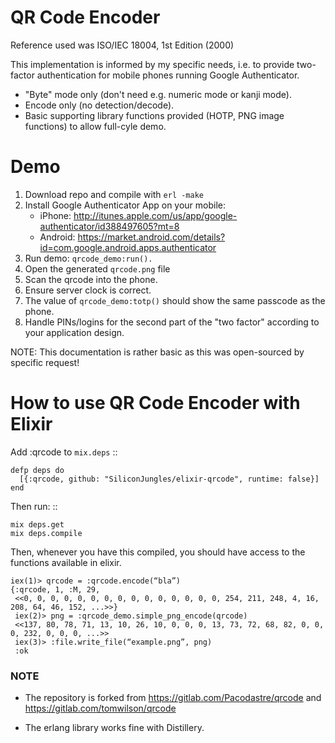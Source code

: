 QR Code Encoder
===============

Reference used was ISO/IEC 18004, 1st Edition (2000)

This implementation is informed by my specific needs, i.e. to provide
two-factor authentication for mobile phones running Google Authenticator.

+ "Byte" mode only (don't need e.g. numeric mode or kanji mode).
+ Encode only (no detection/decode).
+ Basic supporting library functions provided (HOTP, PNG image functions) to allow full-cyle demo.

Demo
====

1. Download repo and compile with `erl -make`
2. Install Google Authenticator App on your mobile:
	+ iPhone:  http://itunes.apple.com/us/app/google-authenticator/id388497605?mt=8
	+ Android: https://market.android.com/details?id=com.google.android.apps.authenticator
3. Run demo: `qrcode_demo:run().`
4. Open the generated `qrcode.png` file
5. Scan the qrcode into the phone.
6. Ensure server clock is correct.
7. The value of `qrcode_demo:totp()` should show the same passcode as the phone.
8. Handle PINs/logins for the second part of the "two factor" according to your application design.

NOTE: This documentation is rather basic as this was open-sourced by specific request!


How to use QR Code Encoder with Elixir
======================================

Add :qrcode to `mix.deps`
::

    defp deps do
      [{:qrcode, github: "SiliconJungles/elixir-qrcode", runtime: false}]
    end

Then run:
::

    mix deps.get
    mix deps.compile

Then, whenever you have this compiled, you should have access to the functions available in elixir.

    iex(1)> qrcode = :qrcode.encode(“bla”)
    {:qrcode, 1, :M, 29,
     <<0, 0, 0, 0, 0, 0, 0, 0, 0, 0, 0, 0, 0, 0, 0, 254, 211, 248, 4, 16, 208, 64, 46, 152, ...>>}
     iex(2)> png = :qrcode_demo.simple_png_encode(qrcode)
     <<137, 80, 78, 71, 13, 10, 26, 10, 0, 0, 0, 13, 73, 72, 68, 82, 0, 0, 0, 232, 0, 0, 0, ...>>
     iex(3)> :file.write_file(“example.png”, png)
     :ok

### NOTE

- The repository is forked from https://gitlab.com/Pacodastre/qrcode and https://gitlab.com/tomwilson/qrcode

- The erlang library works fine with Distillery.

